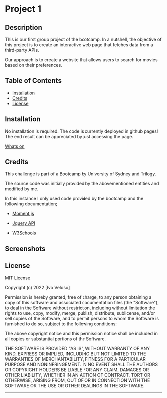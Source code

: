 # Project 1

## Description

This is our first group project of the bootcamp. In a nutshell, the objective of this project is to create an interactive web page that fetches data from a third-party APIs.

Our approach is to create a website that allows users to search for movies based on their preferences.

## Table of Contents

- [Installation](#installation)
- [Credits](#credits)
- [License](#license)

## Installation

No installation is required. The code is currently deployed in github pages! The end result can be appreciated by just accessing the page.

[Whats on](https://github.com/Virgona/Whats-on/)

## Credits

This challenge is part of a Bootcamp by University of Sydney and Trilogy.

The source code was initially provided by the abovementioned entities and modified by me.

In this instance I only used code provided by the bootcamp and the following documentation;

- [Moment.js](https://momentjs.com/docs/#/displaying/)

- [Jquery API](https://api.jquery.com/)

- [W3Schools](https://www.w3schools.com/jquery/)

## Screenshots

## License

MIT License

Copyright (c) 2022 [Ivo Veloso]

Permission is hereby granted, free of charge, to any person obtaining a copy
of this software and associated documentation files (the "Software"), to deal
in the Software without restriction, including without limitation the rights
to use, copy, modify, merge, publish, distribute, sublicense, and/or sell
copies of the Software, and to permit persons to whom the Software is
furnished to do so, subject to the following conditions:

The above copyright notice and this permission notice shall be included in all
copies or substantial portions of the Software.

THE SOFTWARE IS PROVIDED "AS IS", WITHOUT WARRANTY OF ANY KIND, EXPRESS OR
IMPLIED, INCLUDING BUT NOT LIMITED TO THE WARRANTIES OF MERCHANTABILITY,
FITNESS FOR A PARTICULAR PURPOSE AND NONINFRINGEMENT. IN NO EVENT SHALL THE
AUTHORS OR COPYRIGHT HOLDERS BE LIABLE FOR ANY CLAIM, DAMAGES OR OTHER
LIABILITY, WHETHER IN AN ACTION OF CONTRACT, TORT OR OTHERWISE, ARISING FROM,
OUT OF OR IN CONNECTION WITH THE SOFTWARE OR THE USE OR OTHER DEALINGS IN THE
SOFTWARE.

---
